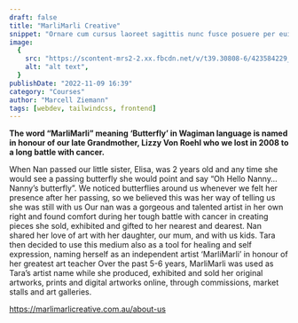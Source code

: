 ```yaml
---
draft: false
title: "MarliMarli Creative"
snippet: "Ornare cum cursus laoreet sagittis nunc fusce posuere per euismod dis vehicula a, semper fames lacus maecenas dictumst pulvinar neque enim non potenti. Torquent hac sociosqu eleifend potenti."
image:
  {
    src: "https://scontent-mrs2-2.xx.fbcdn.net/v/t39.30808-6/423584229_693163646315108_6674747993252189312_n.jpg?stp=cp6_dst-jpg_fr_q85&_nc_cat=108&ccb=1-7&_nc_sid=5f2048&_nc_ohc=NUAVv8TsxA0AX-uGTqj&_nc_ht=scontent-mrs2-2.xx&oh=00_AfBEjR5PU4UQtoao8_YYS41v2RiDfd1dhTzvXRke1rzPlQ&oe=65FAA522",
    alt: "alt text",
  }
publishDate: "2022-11-09 16:39"
category: "Courses"
author: "Marcell Ziemann"
tags: [webdev, tailwindcss, frontend]
---
```


**The word “MarliMarli” meaning ‘Butterfly’ in Wagiman language is named in honour of our late Grandmother, Lizzy Von Roehl who we lost in 2008 to a long battle with cancer.**

When Nan passed our little sister, Elisa, was 2 years old and any time she would see a passing butterfly she would point and say “Oh Hello Nanny…Nanny’s butterfly”.
We noticed butterflies around us whenever we felt her presence after her passing, so we believed this was her way of telling us she was still with us
Our nan was a gorgeous and talented artist in her own right and found comfort during her tough battle with cancer in creating pieces she sold, exhibited and gifted to her nearest and dearest.
Nan shared her love of art with her daughter, our mum, and with us kids.
Tara then decided to use this medium also as a tool for healing and self expression, naming herself as an independent artist ‘MarliMarli’ in honour of her greatest art teacher
Over the past 5-6 years, MarliMarli was used as Tara’s artist name while she produced, exhibited and sold her original artworks, prints and digital artworks online, through commissions, market stalls and art galleries.

https://marlimarlicreative.com.au/about-us
